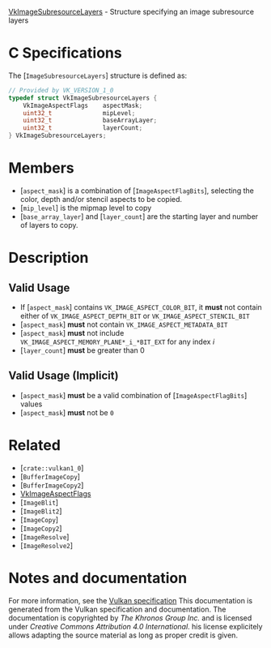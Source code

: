 [VkImageSubresourceLayers](https://www.khronos.org/registry/vulkan/specs/1.3-extensions/man/html/VkImageSubresourceLayers.html) - Structure specifying an image subresource layers

# C Specifications
The [`ImageSubresourceLayers`] structure is defined as:
```c
// Provided by VK_VERSION_1_0
typedef struct VkImageSubresourceLayers {
    VkImageAspectFlags    aspectMask;
    uint32_t              mipLevel;
    uint32_t              baseArrayLayer;
    uint32_t              layerCount;
} VkImageSubresourceLayers;
```

# Members
- [`aspect_mask`] is a combination of [`ImageAspectFlagBits`], selecting the color, depth and/or stencil aspects to be copied.
- [`mip_level`] is the mipmap level to copy
- [`base_array_layer`] and [`layer_count`] are the starting layer and number of layers to copy.

# Description
## Valid Usage
-    If [`aspect_mask`] contains `VK_IMAGE_ASPECT_COLOR_BIT`, it  **must**  not contain either of `VK_IMAGE_ASPECT_DEPTH_BIT` or `VK_IMAGE_ASPECT_STENCIL_BIT`
-  [`aspect_mask`] **must**  not contain `VK_IMAGE_ASPECT_METADATA_BIT`
-  [`aspect_mask`] **must**  not include `VK_IMAGE_ASPECT_MEMORY_PLANE*_i_*BIT_EXT` for any index *i*
-  [`layer_count`] **must**  be greater than 0

## Valid Usage (Implicit)
-  [`aspect_mask`] **must**  be a valid combination of [`ImageAspectFlagBits`] values
-  [`aspect_mask`] **must**  not be `0`

# Related
- [`crate::vulkan1_0`]
- [`BufferImageCopy`]
- [`BufferImageCopy2`]
- [VkImageAspectFlags]()
- [`ImageBlit`]
- [`ImageBlit2`]
- [`ImageCopy`]
- [`ImageCopy2`]
- [`ImageResolve`]
- [`ImageResolve2`]

# Notes and documentation
For more information, see the [Vulkan specification](https://www.khronos.org/registry/vulkan/specs/1.3-extensions/html/vkspec.html)
This documentation is generated from the Vulkan specification and documentation.
The documentation is copyrighted by *The Khronos Group Inc.* and is licensed under *Creative Commons Attribution 4.0 International*.
his license explicitely allows adapting the source material as long as proper credit is given.
        